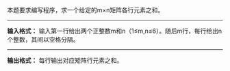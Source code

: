本题要求编写程序，求一个给定的m×n矩阵各行元素之和。

--------

**输入格式：**
输入第一行给出两个正整数m和n（1≤m,n≤6）。随后m行，每行给出n个整数，其间以空格分隔。

--------

**输出格式：**
每行输出对应矩阵行元素之和。